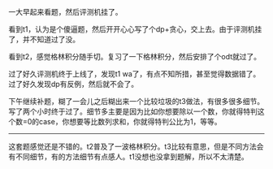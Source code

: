 一大早起来看题，然后评测机挂了。

看到t1，认为是个傻逼题，然后开开心心写了个dp+贪心，交上去。由于评测机挂了，并不知道过了没。

看到t2，感觉格林积分随手切。复习了一下格林积分，然后安排了个odt就过了。

过了好久评测机终于上线了，发现t1 wa了，有点不知所措，甚至觉得数据错了。过了好久发现dp有反例，然后就不会了。

下午继续补题，糊了一会儿之后糊出来一个比较垃圾的t3做法，有很多很多细节。写了两个小时终于过了。细节多主要是因为比如你想要除以一个数，你就得特判这个数=0的case，你想要等比数列求和，你就得特判公比为1，等等。

-----

这套题感觉还是不错的。t2普及了一波格林积分。t3比较有意思，但是不同方法会有不同细节，有的方法细节有点感人。t1没想也没拿到题解，所以不太清楚。